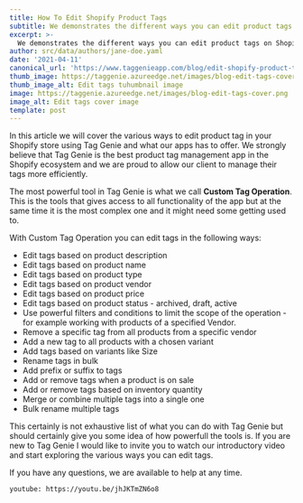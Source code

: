 ```yaml
---
title: How To Edit Shopify Product Tags
subtitle: We demonstrates the different ways you can edit product tags on Shopify using Tag Genie
excerpt: >-
  We demonstrates the different ways you can edit product tags on Shopify using Tag Genie 
author: src/data/authors/jane-doe.yaml
date: '2021-04-11'
canonical_url: 'https://www.taggenieapp.com/blog/edit-shopify-product-tags/'
thumb_image: https://taggenie.azureedge.net/images/blog-edit-tags-cover.png
thumb_image_alt: Edit tags tuhumbnail image
image: https://taggenie.azureedge.net/images/blog-edit-tags-cover.png
image_alt: Edit tags cover image
template: post
---
```


In this article we will cover the various ways to edit product tag in your Shopify store using Tag Genie and what our apps has to offer. We strongly believe that Tag Genie is the best product tag management app in the Shopify ecosystem and we are proud to allow our client to manage their tags more efficiently. 

The most powerful tool in Tag Genie is what we call **Custom Tag Operation**. This is the tools that gives access to all functionality of the app but at the same time it is the most complex one and it might need some getting used to. 

With Custom Tag Operation you can edit tags in the following ways:
- Edit tags based on product description
- Edit tags based on product name
- Edit tags based on product type
- Edit tags based on product vendor
- Edit tags based on product price
- Edit tags based on product status - archived, draft, active
- Use powerful filters and conditions to limit the scope of the operation - for example working with products of a specified Vendor.
- Remove a specific tag from all products from a specific vendor
- Add a new tag to all products with a chosen variant
- Add tags based on variants like Size
- Rename tags in bulk
- Add prefix or suffix to tags
- Add or remove tags when a product is on sale
- Add or remove tags based on inventory quantity
- Merge or combine multiple tags into a single one
- Bulk rename multiple tags

This certainly is not exhaustive list of what you can do with Tag Genie but should certainly give you some idea of how powerfull the tools is. If you are new to Tag Genie I would like to invite you to watch our introductory video and start exploring the various ways you can edit tags. 

If you have any questions, we are available to help at any time.

`youtube: https://youtu.be/jhJKTmZN6o8`
